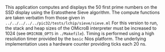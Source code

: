 This application computes and displays the 50 first prime numbers on the SSD display
using the Eratosthene Sieve algorithm.
The compute functions are taken verbatim from those given in `../../../../../pic32/tests/lchip/sieve/sieve.ml` 
For this version to run, the stack and heap sizes of the OMicroB interpreter must be increased to
1024 (see `OMICROB_OPTS` in `./Makefile`).
Timing is performed using a high resolution timer provided by the `basic` Nios platform.
The underlying implementation uses a hardware counter providing ticks each 20 ns. 
